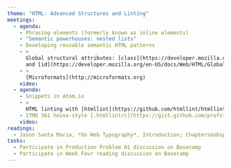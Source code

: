 ```yaml
---
theme: "HTML: Advanced Structures and Linting"
meetings:
  - agenda:
    - Phrasing elements (formerly known as inline elements)
    - "Semantic powerhouses: nested lists"
    - Developing reusable semantic HTML patterns
    - >
      Global structural attributes: [class](https://developer.mozilla.org/en-US/docs/Web/HTML/Global_attributes/class)
      and [id](https://developer.mozilla.org/en-US/docs/Web/HTML/Global_attributes/id)
    - >
      [Microformats](http://microformats.org)
    video:
  - agenda:
    - Snippets in Atom.io
    - >
      HTML linting with [htmllint](https://github.com/htmllint/htmllint-cli) (CLI); `.htmllintrc` configuration
    - ITMD 361 house-style [.htmllintrc](https://gist.github.com/profstolley/559aac5112928c7c24c628c6305b70b8#file-htmllintrc)
    video:
readings:
  - Jason Santa Maria, *On Web Typography*, Introduction; Chapters&nbsp;1–2
tasks:
  - Participate in Production Problem 01 discussion on Basecamp
  - Participate in Week Four reading discussion on Basecamp
---
```

